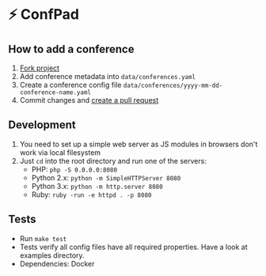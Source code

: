 # ⚡️ ConfPad

## How to add a conference

1. [Fork project](https://help.github.com/articles/fork-a-repo/)
2. Add conference metadata into `data/conferences.yaml`
3. Create a conference config file `data/conferences/yyyy-mm-dd-conference-name.yaml`
4. Commit changes and [create a pull request](https://help.github.com/articles/creating-a-pull-request/)

## Development

1. You need to set up a simple web server as JS modules in browsers don't work via local filesystem
2. Just `cd` into the root directory and run one of the servers:
   * PHP: `php -S 0.0.0.0:8080`
   * Python 2.x: `python -m SimpleHTTPServer 8080`
   * Python 3.x: `python -m http.server 8080`
   * Ruby: `ruby -run -e httpd . -p 8080`

## Tests

* Run `make test`
* Tests verify all config files have all required properties. Have a look at examples directory.
* Dependencies: Docker
